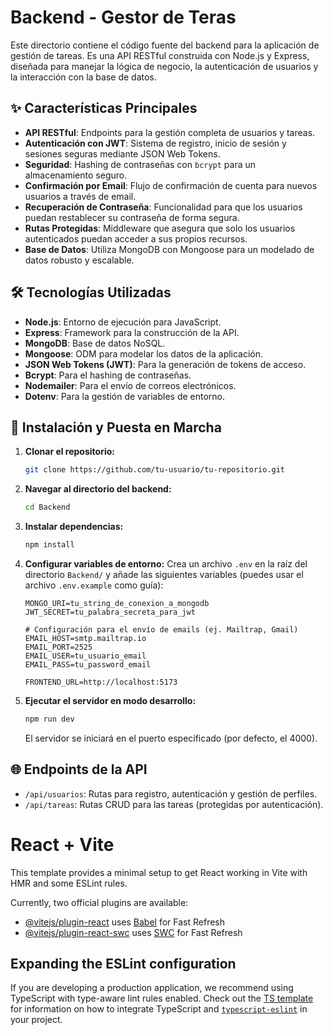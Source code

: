 # Backend - Gestor de Teras

Este directorio contiene el código fuente del backend para la aplicación de gestión de tareas. Es una API RESTful construida con Node.js y Express, diseñada para manejar la lógica de negocio, la autenticación de usuarios y la interacción con la base de datos.

## ✨ Características Principales

*   **API RESTful**: Endpoints para la gestión completa de usuarios y tareas.
*   **Autenticación con JWT**: Sistema de registro, inicio de sesión y sesiones seguras mediante JSON Web Tokens.
*   **Seguridad**: Hashing de contraseñas con `bcrypt` para un almacenamiento seguro.
*   **Confirmación por Email**: Flujo de confirmación de cuenta para nuevos usuarios a través de email.
*   **Recuperación de Contraseña**: Funcionalidad para que los usuarios puedan restablecer su contraseña de forma segura.
*   **Rutas Protegidas**: Middleware que asegura que solo los usuarios autenticados puedan acceder a sus propios recursos.
*   **Base de Datos**: Utiliza MongoDB con Mongoose para un modelado de datos robusto y escalable.

## 🛠️ Tecnologías Utilizadas

*   **Node.js**: Entorno de ejecución para JavaScript.
*   **Express**: Framework para la construcción de la API.
*   **MongoDB**: Base de datos NoSQL.
*   **Mongoose**: ODM para modelar los datos de la aplicación.
*   **JSON Web Tokens (JWT)**: Para la generación de tokens de acceso.
*   **Bcrypt**: Para el hashing de contraseñas.
*   **Nodemailer**: Para el envío de correos electrónicos.
*   **Dotenv**: Para la gestión de variables de entorno.

## 🚀 Instalación y Puesta en Marcha

1.  **Clonar el repositorio:**
    ```bash
    git clone https://github.com/tu-usuario/tu-repositorio.git
    ```

2.  **Navegar al directorio del backend:**
    ```bash
    cd Backend
    ```

3.  **Instalar dependencias:**
    ```bash
    npm install
    ```

4.  **Configurar variables de entorno:**
    Crea un archivo `.env` en la raíz del directorio `Backend/` y añade las siguientes variables (puedes usar el archivo `.env.example` como guía):
    ```env
    MONGO_URI=tu_string_de_conexion_a_mongodb
    JWT_SECRET=tu_palabra_secreta_para_jwt
    
    # Configuración para el envío de emails (ej. Mailtrap, Gmail)
    EMAIL_HOST=smtp.mailtrap.io
    EMAIL_PORT=2525
    EMAIL_USER=tu_usuario_email
    EMAIL_PASS=tu_password_email
    
    FRONTEND_URL=http://localhost:5173
    ```

5.  **Ejecutar el servidor en modo desarrollo:**
    ```bash
    npm run dev
    ```
    El servidor se iniciará en el puerto especificado (por defecto, el 4000).

## 🌐 Endpoints de la API

*   `/api/usuarios`: Rutas para registro, autenticación y gestión de perfiles.
*   `/api/tareas`: Rutas CRUD para las tareas (protegidas por autenticación).

# React + Vite

This template provides a minimal setup to get React working in Vite with HMR and some ESLint rules.

Currently, two official plugins are available:

- [@vitejs/plugin-react](https://github.com/vitejs/vite-plugin-react/blob/main/packages/plugin-react) uses [Babel](https://babeljs.io/) for Fast Refresh
- [@vitejs/plugin-react-swc](https://github.com/vitejs/vite-plugin-react/blob/main/packages/plugin-react-swc) uses [SWC](https://swc.rs/) for Fast Refresh

## Expanding the ESLint configuration

If you are developing a production application, we recommend using TypeScript with type-aware lint rules enabled. Check out the [TS template](https://github.com/vitejs/vite/tree/main/packages/create-vite/template-react-ts) for information on how to integrate TypeScript and [`typescript-eslint`](https://typescript-eslint.io) in your project.
